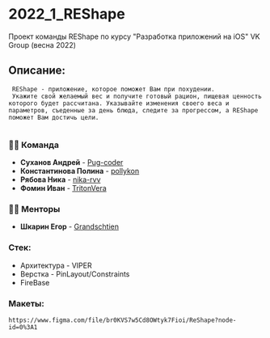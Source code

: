 # 2022_1_REShape
Проект команды REShape по курсу "Разработка приложений на iOS" VK Group (весна 2022)

## Описание:
     REShape - приложение, которое поможет Вам при похудении.
     Укажите свой желаемый вес и получите готовый рацион, пищевая ценность которого будет рассчитана. Указывайте изменения своего веса и параметров, съеденные за день блюда, следите за прогрессом, а REShape поможет Вам достичь цели.
          
### 👨‍💻 Команда
* **Суханов Андрей** - [Pug-coder](https://github.com/Pug-coder)
* **Константинова Полина** - [pollykon](https://github.com/orgs/R-E-Shape/people/pollykon)
* **Рябова Ника** - [nika-rvv](https://github.com/nika-rvv)
* **Фомин Иван** - [TritonVera](https://github.com/TritonVera)


### 🧑‍🏫 Менторы
* **Шкарин Егор** - [Grandschtien](https://github.com/Grandschtien)

### Стек:
* Архитектура - VIPER
* Верстка - PinLayout/Constraints 
* FireBase

### Макеты: 
    https://www.figma.com/file/br0KVS7w5Cd8OWtyk7Fioi/ReShape?node-id=0%3A1
